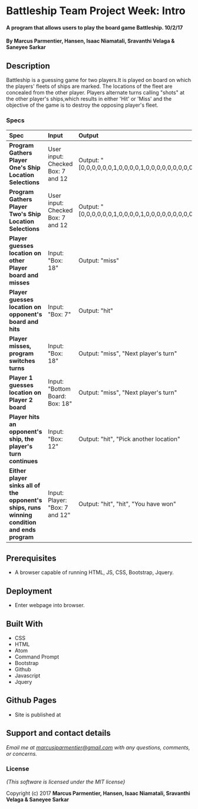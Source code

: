 # Battleship Team Project Week: Intro

#### A program that allows users to play the board game Battleship. 10/2/17

#### By **Marcus Parmentier, Hansen, Isaac Niamatali, Sravanthi Velaga & Saneyee Sarkar**

## Description

Battleship is a guessing game for two players.It is played on board on which the players' fleets of ships are marked. The locations of the fleet are concealed from the other player. Players alternate turns calling "shots" at the other player's ships,which results in either 'Hit' or 'Miss' and the objective of the game is to destroy the opposing player's fleet.

### Specs
| Spec | Input | Output |
| :-------------     | :------------- | :------------- |
| **Program Gathers Player One's Ship Location Selections** | User input: Checked Box: 7 and 12 | Output: "[0,0,0,0,0,0,1,0,0,0,0,1,0,0,0,0,0,0,0,0,0,0,0,0,0,0,0,0,0,0,0,0,0,0,0,0]" |
| **Program Gathers Player Two's Ship Location Selections** | User input: Checked Box: 7 and 12 | Output: "[0,0,0,0,0,0,1,0,0,0,0,1,0,0,0,0,0,0,0,0,0,0,0,0,0,0,0,0,0,0,0,0,0,0,0,0]" |
| **Player guesses location on other Player board and misses**| Input: "Box: 18" | Output: "miss" |
| **Player guesses location on opponent's board and hits**| Input: "Box: 7" | Output: "hit" |
| **Player misses, program switches turns**| Input: "Box: 18" | Output: "miss", "Next player's turn" |
| **Player 1 guesses location on Player 2 board**| Input: "Bottom Board: Box: 18" | Output: "miss", "Next player's turn" |
| **Player hits an opponent's ship, the player's turn continues**| Input: "Box: 12" | Output: "hit", "Pick another location" |
| **Either player sinks all of the opponent's ships, runs winning condition and ends program**| Input: Player: "Box: 7 and 12" | Output: "hit", "hit", "You have won" |


## Prerequisites

* A browser capable of running HTML, JS, CSS, Bootstrap, Jquery.

## Deployment

* Enter webpage into browser.

## Built With

  * CSS
  * HTML
  * Atom
  * Command Prompt
  * Bootstrap
  * Github
  * Javascript
  * Jquery


## Github Pages

 * Site is published at


 ## Support and contact details

 _Email me at marcusjparmentier@gmail.com with any questions, comments, or concerns._


### License

*{This software is licensed under the MIT license}*

Copyright (c) 2017 **Marcus Parmentier, Hansen, Isaac Niamatali, Sravanthi Velaga & Saneyee Sarkar**
